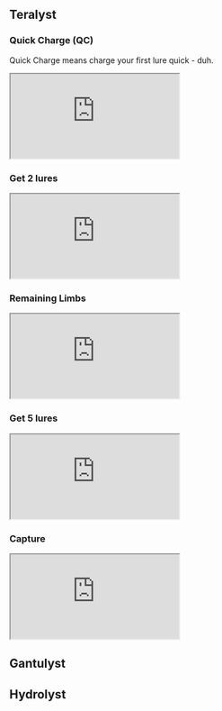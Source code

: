 ## Teralyst

### Quick Charge (QC)

Quick Charge means charge your first lure quick - duh.

<div class="youtube-wrapper">
    <iframe 
        src="https://www.youtube.com/embed/gQXyIqgJh3o?si=QyQomLvdzSCB91Pe" 
        allow="accelerometer; autoplay; clipboard-write; encrypted-media; gyroscope; picture-in-picture; web-share" 
        allowfullscreen>
    </iframe>
</div>

### Get 2 lures

<div class="youtube-wrapper">
    <iframe
        src="https://www.youtube.com/embed/vQtk_WLykOA?si=bKX31lgSIaTxW7b_"
        allow="accelerometer; autoplay; clipboard-write; encrypted-media; gyroscope; picture-in-picture; web-share" 
        allowfullscreen>
    </iframe>
</div>

### Remaining Limbs

<div class="youtube-wrapper">
    <iframe 
        src="https://www.youtube.com/embed/X5dCeqVHaR8?si=A1jNonlxdQrvwl4l"
        allow="accelerometer; autoplay; clipboard-write; encrypted-media; gyroscope; picture-in-picture; web-share" 
        allowfullscreen>
    </iframe>
</div>

### Get 5 lures

<div class="youtube-wrapper">
    <iframe 
        src="https://www.youtube.com/embed/V01MFqB8A5M?si=CrYLdJn2_Nv8c4Gx"
        allow="accelerometer; autoplay; clipboard-write; encrypted-media; gyroscope; picture-in-picture; web-share" 
        allowfullscreen>
    </iframe>
</div>

### Capture

<div class="youtube-wrapper">
    <iframe 
        src="https://www.youtube.com/embed/3nDhNGDSMo4?si=t_e1qxwJ_oalnlPi"
        allow="accelerometer; autoplay; clipboard-write; encrypted-media; gyroscope; picture-in-picture; web-share" 
        allowfullscreen>
    </iframe>
</div>

## Gantulyst

## Hydrolyst
